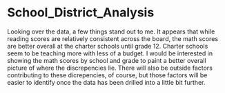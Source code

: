 # School_District_Analysis

Looking over the data, a few things stand out to me. It appears that while reading scores are relatively consistent across the board, the math scores are better overall at the charter schools until grade 12. Charter schools seem to be teaching more with less of a budget. I would be interested in showing the math scores by school and grade to paint a better overall picture of where the discrepencies lie. There will also be outside factors contributing to these dicrepencies, of course, but those factors will be easier to identify once the data has been drilled into a little bit further.

